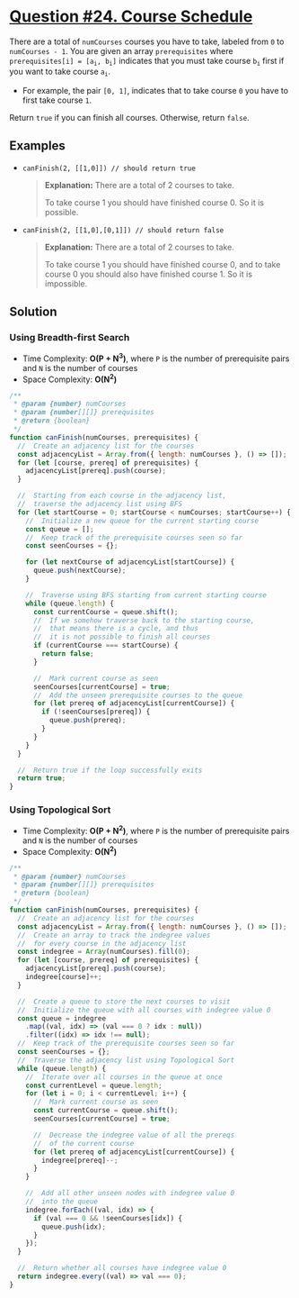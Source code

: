# [Question #24. Course Schedule](https://leetcode.com/problems/course-schedule/)

There are a total of `numCourses` courses you have to take, labeled from `0` to `numCourses - 1`. You are given an array `prerequisites` where <code>prerequisites[i] = [a<sub>i</sub>, b<sub>i</sub>]</code> indicates that you must take course <code>b<sub>i</sub></code> first if you want to take course <code>a<sub>i</sub></code>.

- For example, the pair `[0, 1]`, indicates that to take course `0` you have to first take course `1`.

Return `true` if you can finish all courses. Otherwise, return `false`.

## Examples

- `canFinish(2, [[1,0]]) // should return true`

  > **Explanation:** There are a total of 2 courses to take.
  >
  > To take course 1 you should have finished course 0. So it is possible.

- `canFinish(2, [[1,0],[0,1]]) // should return false`

  > **Explanation:** There are a total of 2 courses to take.
  >
  > To take course 1 you should have finished course 0, and to take course 0 you should also have finished course 1. So it is impossible.

## Solution

### Using Breadth-first Search

- Time Complexity: **O(P + N<sup>3</sup>)**, where `P` is the number of prerequisite pairs and `N` is the number of courses
- Space Complexity: **O(N<sup>2</sup>)**

```js
/**
 * @param {number} numCourses
 * @param {number[][]} prerequisites
 * @return {boolean}
 */
function canFinish(numCourses, prerequisites) {
  //  Create an adjacency list for the courses
  const adjacencyList = Array.from({ length: numCourses }, () => []);
  for (let [course, prereq] of prerequisites) {
    adjacencyList[prereq].push(course);
  }

  //  Starting from each course in the adjacency list,
  //  traverse the adjacency list using BFS
  for (let startCourse = 0; startCourse < numCourses; startCourse++) {
    //  Initialize a new queue for the current starting course
    const queue = [];
    //  Keep track of the prerequisite courses seen so far
    const seenCourses = {};

    for (let nextCourse of adjacencyList[startCourse]) {
      queue.push(nextCourse);
    }

    //  Traverse using BFS starting from current starting course
    while (queue.length) {
      const currentCourse = queue.shift();
      //  If we somehow traverse back to the starting course,
      //  that means there is a cycle, and thus
      //  it is not possible to finish all courses
      if (currentCourse === startCourse) {
        return false;
      }

      //  Mark current course as seen
      seenCourses[currentCourse] = true;
      //  Add the unseen prerequisite courses to the queue
      for (let prereq of adjacencyList[currentCourse]) {
        if (!seenCourses[prereq]) {
          queue.push(prereq);
        }
      }
    }
  }

  //  Return true if the loop successfully exits
  return true;
}
```

### Using Topological Sort

- Time Complexity: **O(P + N<sup>2</sup>)**, where `P` is the number of prerequisite pairs and `N` is the number of courses
- Space Complexity: **O(N<sup>2</sup>)**

```js
/**
 * @param {number} numCourses
 * @param {number[][]} prerequisites
 * @return {boolean}
 */
function canFinish(numCourses, prerequisites) {
  //  Create an adjacency list for the courses
  const adjacencyList = Array.from({ length: numCourses }, () => []);
  //  Create an array to track the indegree values
  //  for every course in the adjacency list
  const indegree = Array(numCourses).fill(0);
  for (let [course, prereq] of prerequisites) {
    adjacencyList[prereq].push(course);
    indegree[course]++;
  }

  //  Create a queue to store the next courses to visit
  //  Initialize the queue with all courses with indegree value 0
  const queue = indegree
    .map((val, idx) => (val === 0 ? idx : null))
    .filter((idx) => idx !== null);
  //  Keep track of the prerequisite courses seen so far
  const seenCourses = {};
  //  Traverse the adjacency list using Topological Sort
  while (queue.length) {
    //  Iterate over all courses in the queue at once
    const currentLevel = queue.length;
    for (let i = 0; i < currentLevel; i++) {
      //  Mark current course as seen
      const currentCourse = queue.shift();
      seenCourses[currentCourse] = true;

      //  Decrease the indegree value of all the prereqs
      //  of the current course
      for (let prereq of adjacencyList[currentCourse]) {
        indegree[prereq]--;
      }
    }

    //  Add all other unseen nodes with indegree value 0
    //  into the queue
    indegree.forEach((val, idx) => {
      if (val === 0 && !seenCourses[idx]) {
        queue.push(idx);
      }
    });
  }

  //  Return whether all courses have indegree value 0
  return indegree.every((val) => val === 0);
}
```
